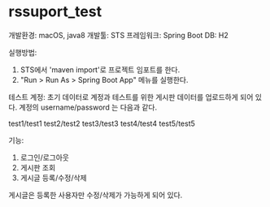 # rssuport_test

개발환경: macOS, java8
개발툴: STS
프레임워크: Spring Boot
DB: H2

실행방법: 
1. STS에서 'maven import'로 프로젝트 임포트를 한다.
2. "Run > Run As > Spring Boot App" 메뉴를 실행한다.

테스트 계정:
초기 데이터로 계정과 테스트를 위한 게시판 데이터를 업로드하게 되어 있다.
계정의 username/password 는 다음과 같다.

test1/test1
test2/test2
test3/test3
test4/test4
test5/test5

기능:
1. 로그인/로그아웃
2. 게시판 조회
3. 게시글 등록/수정/삭제

게시글은 등록한 사용자만 수정/삭제가 가능하게 되어 있다.